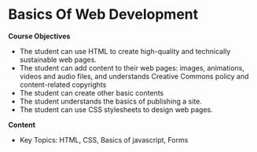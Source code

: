 # Basics Of Web Development

**Course Objectives**
- The student can use HTML to create high-quality and technically sustainable web pages.
- The student can add content to their web pages: images, animations, videos and audio files, and understands Creative Commons policy and content-related copyrights
- The student can create other basic contents
- The student understands the basics of publishing a site. 
- The student can use CSS stylesheets to design web pages.

**Content**
- Key Topics: HTML, CSS, Basics of javascript, Forms